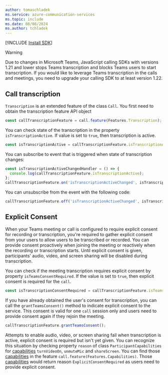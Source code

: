 ```yaml
---
author: tomaschladek
ms.service: azure-communication-services
ms.topic: include
ms.date: 08/08/2024
ms.author: tchladek
---
```


[!INCLUDE [Install SDK](../install-sdk/install-sdk-web.md)]

> [!WARNING]
> Due to changes in Microsoft Teams, JavaScript calling SDKs with versions 1.21 and lower stops Teams transcription and blocks Teams users to start transcription. If you would like to leverage Teams transcription in the calls and meetings, you need to upgrade your calling SDK to at least version 1.22.

## Call transcription 

`Transcription` is an extended feature of the class `Call`. You first need to obtain the transcription feature API object

```js
const callTranscriptionFeature = call.feature(Features.Transcription);
```

You can check state of the transcription in the property `isTranscriptionActive`. If value is set to `true`, then transcription is active.

```js
const isTranscriptionActive = callTranscriptionFeature.isTranscriptionActive;
```

You can subscribe to event that is triggered when state of transcription changes:

```js
const isTranscriptionActiveChangedHandler = () => {
  console.log(callTranscriptionFeature.isTranscriptionActive);
};
callTranscriptionFeature.on('isTranscriptionActiveChanged', isTranscriptionActiveChangedHandler);
```

You can unsubscribe from the event with the following code: 

```js
callTranscriptionFeature.off('isTranscriptionActiveChanged', isTranscriptionActiveChangedHandler);
```

## Explicit Consent
When your Teams meeting or call is configured to require explicit consent for recording or transcription, you're required to gather explicit consent from your users to allow users to be transcribed or recorded. You can provide consent proactively when joining the meeting or reactively when the recording or transcription starts. Until explicit consent is given, participants' audio, video, and screen sharing will be disabled during transcription.

You can check if the meeting transcription requires explicit consent by property `isTeamsConsentRequired`. If the value is set to `true`, then explicit consent is required for the `call`.

```js
const isTranscriptionConsentRequired = callTranscriptionFeature.isTeamsConsentRequired;
```

If you have already obtained the user's consent for transcription, you can call the `grantTeamsConsent()` method to indicate explicit consent to the service. This consent is valid for one `call` session only and users need to provide consent again if they rejoin the meeting.

```js
callTranscriptionFeature.grantTeamsConsent();
```
Attempts to enable audio, video, or screen sharing fail when transcription is active, explicit consent is required but isn't yet given. You can recognize this situation by checking property `reason` of class `ParticipantCapabilities` for [capabilities](../../capabilities.md) `turnVideoOn`, `unmuteMic` and `shareScreen`. You can find those [capabilities](../../capabilities.md) in the feature `call.feature(Features.Capabilities)`. Those [capabilities](../../capabilities.md) would return reason `ExplicitConsentRequired` as users need to provide explicit consent.
